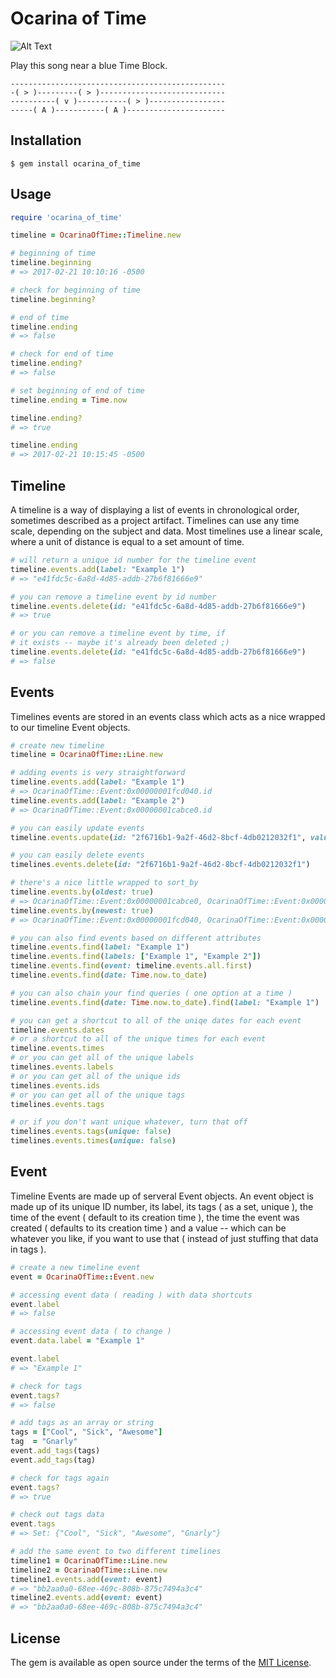 # Ocarina of Time
![Alt Text](http://i.imgur.com/213eY1X.png)

Play this song near a blue Time Block.

```
------------------------------------------------
-( > )---------( > )----------------------------
----------( v )-----------( > )-----------------
-----( A )-----------( A )----------------------
```

## Installation

    $ gem install ocarina_of_time

## Usage

```ruby
require 'ocarina_of_time'

timeline = OcarinaOfTime::Timeline.new

# beginning of time
timeline.beginning
# => 2017-02-21 10:10:16 -0500

# check for beginning of time
timeline.beginning?

# end of time
timeline.ending
# => false

# check for end of time
timeline.ending?
# => false

# set beginning of end of time
timeline.ending = Time.now

timeline.ending?
# => true

timeline.ending
# => 2017-02-21 10:15:45 -0500
```

## Timeline
A timeline is a way of displaying a list of events in chronological order, sometimes described as a project artifact. Timelines can use any time scale, depending on the subject and data. Most timelines use a linear scale, where a unit of distance is equal to a set amount of time.
 
```ruby
# will return a unique id number for the timeline event
timeline.events.add(label: "Example 1")
# => "e41fdc5c-6a8d-4d85-addb-27b6f81666e9"

# you can remove a timeline event by id number
timeline.events.delete(id: "e41fdc5c-6a8d-4d85-addb-27b6f81666e9")
# => true

# or you can remove a timeline event by time, if
# it exists -- maybe it's already been deleted ;)
timeline.events.delete(id: "e41fdc5c-6a8d-4d85-addb-27b6f81666e9")
# => false
```

## Events
Timelines events are stored in an events class which acts as a nice wrapped to our timeline Event objects.

```ruby
# create new timeline
timeline = OcarinaOfTime::Line.new

# adding events is very straightforward
timeline.events.add(label: "Example 1")
# => OcarinaOfTime::Event:0x00000001fcd040.id
timeline.events.add(label: "Example 2")
# => OcarinaOfTime::Event:0x00000001cabce0.id

# you can easily update events
timeline.events.update(id: "2f6716b1-9a2f-46d2-8bcf-4db0212032f1", value: 1)

# you can easily delete events
timelines.events.delete(id: "2f6716b1-9a2f-46d2-8bcf-4db0212032f1")

# there's a nice little wrapped to sort_by
timeline.events.by(oldest: true)
# => OcarinaOfTime::Event:0x00000001cabce0, OcarinaOfTime::Event:0x00000001fcd040
timeline.events.by(newest: true)
# => OcarinaOfTime::Event:0x00000001fcd040, OcarinaOfTime::Event:0x00000001cabce0

# you can also find events based on different attributes
timeline.events.find(label: "Example 1")
timeline.events.find(labels: ["Example 1", "Example 2"])
timeline.events.find(event: timeline.events.all.first)
timeline.events.find(date: Time.now.to_date)

# you can also chain your find queries ( one option at a time )
timeline.events.find(date: Time.now.to_date).find(label: "Example 1")

# you can get a shortcut to all of the uniqe dates for each event
timeline.events.dates
# or a shortcut to all of the unique times for each event
timeline.events.times
# or you can get all of the unique labels
timelines.events.labels
# or you can get all of the unique ids
timelines.events.ids
# or you can get all of the unique tags
timelines.events.tags

# or if you don't want unique whatever, turn that off
timelines.events.tags(unique: false)
timelines.events.times(unique: false)
```

## Event
Timeline Events are made up of serveral Event objects. An event object is made up of its unique ID number,
its label, its tags ( as a set, unique ), the time of the event ( default to its creation time ), the time
the event was created ( defaults to its creation time ) and a value -- which can be whatever you like, if you
want to use that ( instead of just stuffing that data in tags ).

```ruby
# create a new timeline event
event = OcarinaOfTime::Event.new

# accessing event data ( reading ) with data shortcuts
event.label
# => false

# accessing event data ( to change )
event.data.label = "Example 1"

event.label
# => "Example 1" 

# check for tags
event.tags?
# => false

# add tags as an array or string
tags = ["Cool", "Sick", "Awesome"]
tag  = "Gnarly"
event.add_tags(tags)
event.add_tags(tag)

# check for tags again
event.tags?
# => true

# check out tags data
event.tags
# => Set: {"Cool", "Sick", "Awesome", "Gnarly"}

# add the same event to two different timelines
timeline1 = OcarinaOfTime::Line.new 
timeline2 = OcarinaOfTime::Line.new 
timeline1.events.add(event: event)
# => "bb2aa0a0-68ee-469c-808b-875c7494a3c4"
timeline2.events.add(event: event)
# => "bb2aa0a0-68ee-469c-808b-875c7494a3c4"
```

## License

The gem is available as open source under the terms of the [MIT License](http://opensource.org/licenses/MIT).

